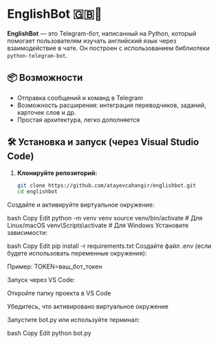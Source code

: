 # EnglishBot 🇬🇧🤖

**EnglishBot** — это Telegram-бот, написанный на Python, который помогает пользователям изучать английский язык через взаимодействие в чате. Он построен с использованием библиотеки `python-telegram-bot`.

## 📦 Возможности

- Отправка сообщений и команд в Telegram
- Возможность расширения: интеграция переводчиков, заданий, карточек слов и др.
- Простая архитектура, легко дополняется

## 🛠️ Установка и запуск (через Visual Studio Code)

1. **Клонируйте репозиторий:**
   ```bash
   git clone https://github.com/atayevcahangir/englishbot.git
   cd englishbot
Создайте и активируйте виртуальное окружение:

bash
Copy
Edit
python -m venv venv
source venv/bin/activate  # Для Linux/macOS
venv\Scripts\activate     # Для Windows
Установите зависимости:

bash
Copy
Edit
pip install -r requirements.txt
Создайте файл .env (если будете использовать переменные окружения):

Пример:
TOKEN=ваш_бот_токен

Запуск через VS Code:

Откройте папку проекта в VS Code

Убедитесь, что активировано виртуальное окружение

Запустите bot.py или используйте терминал:

bash
Copy
Edit
python bot.py
